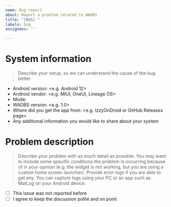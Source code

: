 ```yaml
---
name: Bug report
about: Report a problem related to WADBS
title: "[BUG] "
labels: bug
assignees: ''

---
```


# System information

> Describe your setup, so we can understand the cause of the bug better

- Android version: <e.g. Android 12>
- Android vendor: <e.g. MIUI, OneUI, Lineage OS>
- Mode: <root or Shizuku>
- WADBS version: <e.g. 1.0>
- Where did you get the app from: <e.g. IzzyOnDroid or GitHub Releases page>
- Any additional information you would like to share about your system

# Problem description

> Describe your problem with as much detail as possible. 
> You may want to include some specific conditions the problem is occurring because of in your opinion (e.g. the widget is not working, but you are using a custom home screen launcher).
> Provide error logs if you are able to get any. You can capture logs using your PC or an app such as MatLog on your Android device.

<!-- Describe your problem below -->

- [ ] This issue was not reported before
- [ ] I agree to keep the discussion polite and on point
